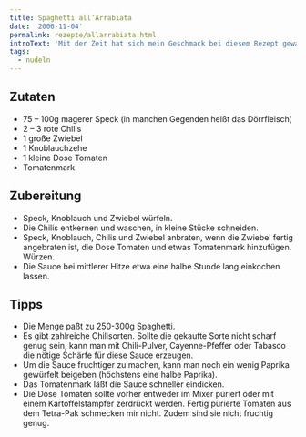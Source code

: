 ```yaml
---
title: Spaghetti all’Arrabiata
date: '2006-11-04'
permalink: rezepte/allarrabiata.html
introText: 'Mit der Zeit hat sich mein Geschmack bei diesem Rezept gewandelt: Ich nehme keinen Speck mehr und verwende hauptsächlich getrocknete scharfe Chilischoten, die ich dann mit der Schere direkt in den Topf schneide. Wichtig ist m.E. bei diesem Rezept aber vor allem die Kombination aus Schärfe und fruchtigen Paprika.'
tags:
  - nudeln
---
```

<aside class="recipe__ingredients">

## Zutaten

- 75 – 100g magerer Speck (in manchen Gegenden heißt das Dörrfleisch)
- 2 – 3 rote Chilis
- 1 große Zwiebel
- 1 Knoblauchzehe
- 1 kleine Dose Tomaten
- Tomatenmark

</aside>

<div class="recipe__content">

## Zubereitung

- Speck, Knoblauch und Zwiebel würfeln.
- Die Chilis entkernen und waschen, in kleine Stücke schneiden.
- Speck, Knoblauch, Chilis und Zwiebel anbraten, wenn die Zwiebel fertig angebraten ist, die Dose Tomaten und etwas Tomatenmark hinzufügen. Würzen.
- Die Sauce bei mittlerer Hitze etwa eine halbe Stunde lang einkochen lassen.

## Tipps

- Die Menge paßt zu 250-300g Spaghetti.
- Es gibt zahlreiche Chilisorten. Sollte die gekaufte Sorte nicht scharf genug sein, kann man mit Chili-Pulver, Cayenne-Pfeffer oder Tabasco die nötige Schärfe für diese Sauce erzeugen.
- Um die Sauce fruchtiger zu machen, kann man noch ein wenig Paprika gewürfelt beigeben (höchstens eine halbe Paprika).
- Das Tomatenmark läßt die Sauce schneller eindicken.
- Die Dose Tomaten sollte vorher entweder im Mixer püriert oder mit einem Kartoffelstampfer zerdrückt werden. Fertig pürierte Tomaten aus dem Tetra-Pak schmecken mir nicht. Zudem sind sie nicht fruchtig genug.

</div>

